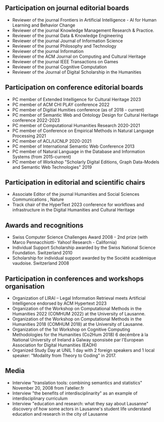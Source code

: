 Participation on journal editorial boards
--------------------
* Reviewer of the journal Frontiers in Artificial Intelligence - AI for Human Learning and Behavior Change
* Reviewer of the journal Knowledge Management Research & Practice.
* Reviewer of the journal Data & Knowledge Engineering
* Reviewer of the journal Journal of Information Science
* Reviewer of the journal Philosophy and Technology
* Reviewer of the journal Information
* Reviewer of the ACM Journal on Computing and Cultural Heritage
* Reviewer of the journal IEEE Transactions on Games
* Reviewer of the journal Cognitive Computation
* Reviewer of the Journal of Digital Scholarship in the Humanities

Participation on conference editorial boards
--------------------
* PC member of Extended Intelligence for Cultural Heritage 2023
* PC member of ACM CHI PLAY conference 2022
* PC member of Digitial Humities conference (as of 2018 - current)
* PC member of Semantic Web and Ontology Design for Cultural Heritage conference 2022-2023
* PC member of Computational Humanities Research 2020-2021 
* PC member of Conference on Empirical Methods in Natural Language Processing 2021
* PC member of ACL/IJCNLP 2020-2021
* PC member of International Semantic Web Conference 2013
* PC member of Natural Language in the Database and Information Systems (from 2015-current)
* PC member of Workshop "Scholarly Digital Editions, Graph Data-Models and Semantic Web Technologies" 2019

Participation in editorial and scientific chairs
--------------------
* Associate Editor of the journal Humanities and Social Sciences Communications , Nature
* Track chair of the HyperText 2023 conference for workflows and infrastructure in the Digital Humanities and Cultural Heritage

Awards and recognitions
--------------------
* Swiss Computer Science Challenges Award 2008 - 2nd prize (with Marco Pennacchiotti- Yahoo! Research - California) 
* Individual Support Scholarship awarded by the Swiss National Science Foundation. Switzerland 2010
* Scholarship for individual support awarded by the Société académique vaudoise. Switzerland 2008

Participation in conferences and workshops organisation
--------------------
* Organization of LIRAI – Legal Information Retrieval meets Artificial Intelligence endorsed by ACM Hypertext 2023
* Organization of the Workshop on Computational Methods in the Humanities 2022 (COMHUM 2022) at the University of Lausanne. 
* Organization of the Workshop on Computational Methods in the Humanities 2018 (COMHUM 2018) at the University of Lausanne. 
* Organization of the 1st Workshop on Cognitive Computing Methodologies for the Humanities (Co2Hum 2018) 6 decémbre à la National University of Ireland à Galway sponsisée par l'European Association for Digital Humanities (EADH)
* Organized Study Day at UNIL 1 day with 2 foreign speakers and 1 local speaker: "Modality from Theory to Coding" in 2017.

Media
--------------------
* Interview "translation tools: combining semantics and statistics" November 20, 2008 from l'atelier.fr
* Interview "the benefits of interdisciplinarity" as an example of interdisciplinary curriculum
* Interview "education and research: what they say about Lausanne" discovery of how some actors in Lausanne's student life understand education and research in the city of Lausanne

